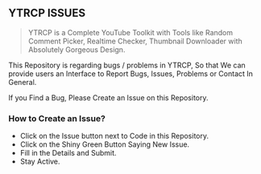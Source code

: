 ## YTRCP ISSUES

> YTRCP is a Complete YouTube Toolkit with Tools like Random Comment Picker, Realtime Checker, Thumbnail Downloader with Absolutely Gorgeous Design.

This Repository is regarding bugs / problems in YTRCP, So that We can provide users an Interface to Report Bugs, Issues, Problems or Contact In General.

If you Find a Bug, Please Create an Issue on this Repository.

### How to Create an Issue?

- Click on the Issue button next to Code in this Repository.
- Click on the Shiny Green Button Saying New Issue.
- Fill in the Details and Submit.
- Stay Active.
